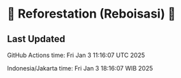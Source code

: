 
# 🌳 Reforestation (Reboisasi) 🌲

## Last Updated

GitHub Actions time: Fri Jan  3 11:16:07 UTC 2025

Indonesia/Jakarta time: Fri Jan  3 18:16:07 WIB 2025
